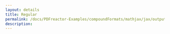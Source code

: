 ```yaml
---
layout: details
title: Regular
permalink: /docs/PDFreactor-Examples/compoundFormats/mathjax/jax/output/SVG/fonts/TeX/Fraktur/Regular/
description: 
---
```





